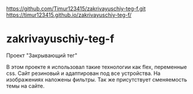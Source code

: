https://github.com/Timur123415/zakrivayuschiy-teg-f.git
https://timur123415.github.io/zakrivayuschiy-teg-f/
# zakrivayuschiy-teg-f
Проект "Закрывающий тег"

В этом проекте я использовал такие технологии как flex, переменные css. Сайт резиновый и адаптирован под все устройства. На изображениях наложены фильтры. Так же присутствует сменяемость темы на сайте.
